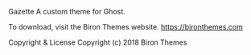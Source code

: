 Gazette
A custom theme for Ghost.

To download, visit the Biron Themes website.
https://bironthemes.com

Copyright & License
Copyright (c) 2018 Biron Themes
